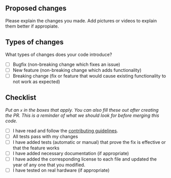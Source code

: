 ## Proposed changes

Please explain the changes you made. Add pictures or videos to explain them better if appropiate.

## Types of changes

What types of changes does your code introduce?

- [ ] Bugfix (non-breaking change which fixes an issue)
- [ ] New feature (non-breaking change which adds functionality)
- [ ] Breaking change (fix or feature that would cause existing functionality to not work as expected)

## Checklist

_Put an `x` in the boxes that apply. You can also fill these out after creating the PR. This is a reminder of what we should look for before merging this code._

- [ ] I have read and follow the [contributing guidelines](https://github.com/shadow-robot/sr_documentation/blob/F%23SRC-3083_Contributing_guide/CONTRIBUTING.md).
- [ ] All tests pass with my changes
- [ ] I have added tests (automatic or manual) that prove the fix is effective or that the feature works
- [ ] I have added necessary documentation (if appropriate)
- [ ] I have added the corresponding license to each file and updated the year of any one that you modified.
- [ ] I have tested on real hardware (if appropriate)
